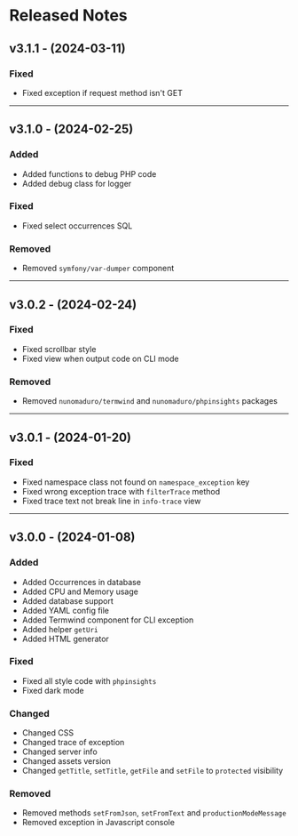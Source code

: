 # Released Notes

## v3.1.1 - (2024-03-11)

### Fixed

- Fixed exception if request method isn't GET

--------------------------------------------------------------------------

## v3.1.0 - (2024-02-25)

### Added

- Added functions to debug PHP code
- Added debug class for logger

### Fixed

- Fixed select occurrences SQL

### Removed

- Removed `symfony/var-dumper` component

--------------------------------------------------------------------------

## v3.0.2 - (2024-02-24)

### Fixed

- Fixed scrollbar style
- Fixed view when output code on CLI mode

### Removed

- Removed `nunomaduro/termwind` and `nunomaduro/phpinsights` packages

--------------------------------------------------------------------------

## v3.0.1 - (2024-01-20)

### Fixed

- Fixed namespace class not found on `namespace_exception` key
- Fixed wrong exception trace with `filterTrace` method
- Fixed trace text not break line in `info-trace` view

--------------------------------------------------------------------------

## v3.0.0 - (2024-01-08)

### Added

- Added Occurrences in database
- Added CPU and Memory usage
- Added database support
- Added YAML config file
- Added Termwind component for CLI exception
- Added helper `getUri`
- Added HTML generator

### Fixed

- Fixed all style code with `phpinsights`
- Fixed dark mode

### Changed

- Changed CSS
- Changed trace of exception
- Changed server info
- Changed assets version
- Changed `getTitle`, `setTitle`, `getFile` and `setFile` to `protected` visibility

### Removed

- Removed methods `setFromJson`, `setFromText` and `productionModeMessage`
- Removed exception in Javascript console